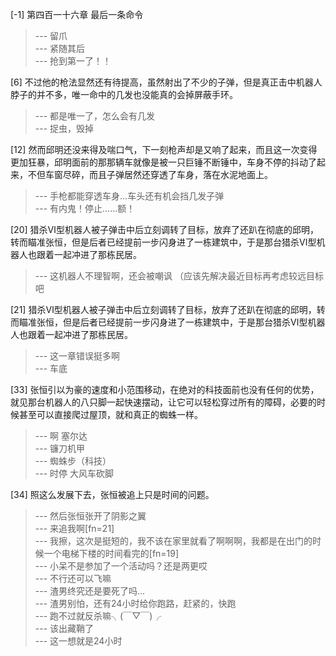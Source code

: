 
[-1] 第四百一十六章 最后一条命令
>--- 留爪<br>
>--- 紧随其后<br>
>--- 抢到第一了！！<br>

[6] 不过他的枪法显然还有待提高，虽然射出了不少的子弹，但是真正击中机器人脖子的并不多，唯一命中的几发也没能真的会掉屏蔽手环。
>--- 都是唯一了，怎么会有几发<br>
>--- 捉虫，毁掉<br>

[12] 然而邱明还没来得及喘口气，下一刻枪声却是又响了起来，而且这一次变得更加狂暴，邱明面前的那那辆车就像是被一只巨锤不断锤中，车身不停的抖动了起来，不但车窗尽碎，而且子弹居然还穿透了车身，落在水泥地面上。
>--- 手枪都能穿透车身…车头还有机会挡几发子弹<br>
>--- 有内鬼！停止……额！<br>

[20] 猎杀Ⅵ型机器人被子弹击中后立刻调转了目标，放弃了还趴在彻底的邱明，转而瞄准张恒，但是后者已经提前一步闪身进了一栋建筑中，于是那台猎杀Ⅵ型机器人也跟着一起冲进了那栋民居。
>--- 这机器人不理智啊，还会被嘲讽
（应该先解决最近目标再考虑较远目标吧<br>

[21] 猎杀Ⅵ型机器人被子弹击中后立刻调转了目标，放弃了还趴在彻底的邱明，转而瞄准张恒，但是后者已经提前一步闪身进了一栋建筑中，于是那台猎杀Ⅵ型机器人也跟着一起冲进了那栋民居。
>--- 这一章错误挺多啊<br>
>--- 车底<br>

[33] 张恒引以为豪的速度和小范围移动，在绝对的科技面前也没有任何的优势，就见那台机器人的八只脚一起快速摆动，让它可以轻松穿过所有的障碍，必要的时候甚至可以直接爬过屋顶，就和真正的蜘蛛一样。
>--- 啊 塞尔达<br>
>--- 镰刀机甲<br>
>--- 蜘蛛步（科技）<br>
>--- 时停 大风车砍脚<br>

[34] 照这么发展下去，张恒被追上只是时间的问题。
>--- 然后张恒张开了阴影之翼<br>
>--- 来追我啊[fn=21]<br>
>--- 我擦，这次是挺短的，我不该在家里就看了啊啊啊，我都是在出门的时候一个电梯下楼的时间看完的[fn=19]<br>
>--- 小呆不是参加了一个活动吗？还是两更哎<br>
>--- 不行还可以飞嘛<br>
>--- 渣男终究还是要死了吗...<br>
>--- 渣男别怕，还有24小时给你跑路，赶紧的，快跑<br>
>--- 跑不过就反杀嘛╮(￣▽￣)╭<br>
>--- 该出藏鞘了<br>
>--- 这一想就是24小时<br>
